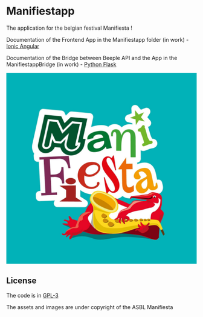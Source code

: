 # Manifiestapp
The application for the belgian festival Manifiesta !

Documentation of the Frontend App in the Manifiestapp folder (in work) - [Ionic Angular](https://ionicframework.com/docs/angular/overview)

Documentation of the Bridge between Beeple API and the App in the ManifiestappBridge (in work) - [Python Flask](https://flask.palletsprojects.com/en/2.1.x/) 


![alt UML](https://raw.githubusercontent.com/FreeCaribou/Manifiestapp/main/Manifiestapp/resources/icon.png)



## License

The code is in [GPL-3](https://choosealicense.com/licenses/gpl-3.0/)

The assets and images are under copyright of the ASBL Manifiesta
